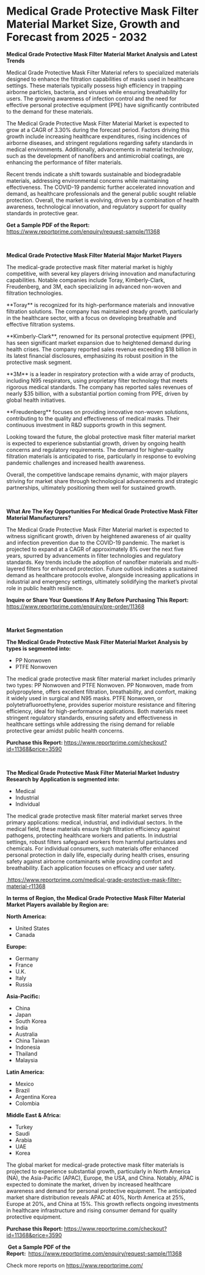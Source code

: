 <p><h1>Medical Grade Protective Mask Filter Material Market Size, Growth and Forecast from 2025 - 2032</h1></p><p><strong>Medical Grade Protective Mask Filter Material Market Analysis and Latest Trends</strong></p>
<p><p>Medical Grade Protective Mask Filter Material refers to specialized materials designed to enhance the filtration capabilities of masks used in healthcare settings. These materials typically possess high efficiency in trapping airborne particles, bacteria, and viruses while ensuring breathability for users. The growing awareness of infection control and the need for effective personal protective equipment (PPE) have significantly contributed to the demand for these materials.</p><p>The Medical Grade Protective Mask Filter Material Market is expected to grow at a CAGR of 3.30% during the forecast period. Factors driving this growth include increasing healthcare expenditures, rising incidences of airborne diseases, and stringent regulations regarding safety standards in medical environments. Additionally, advancements in material technology, such as the development of nanofibers and antimicrobial coatings, are enhancing the performance of filter materials.</p><p>Recent trends indicate a shift towards sustainable and biodegradable materials, addressing environmental concerns while maintaining effectiveness. The COVID-19 pandemic further accelerated innovation and demand, as healthcare professionals and the general public sought reliable protection. Overall, the market is evolving, driven by a combination of health awareness, technological innovation, and regulatory support for quality standards in protective gear.</p></p>
<p><strong>Get a Sample PDF of the Report:&nbsp;</strong> <a href="https://www.reportprime.com/enquiry/request-sample/11368?utm_campaign=2758&utm_medium=2&utm_source=Github&utm_content=ia&utm_term=20032025&utm_id=medical-grade-protective-mask-filter-material">https://www.reportprime.com/enquiry/request-sample/11368</a></p>
<p>&nbsp;</p>
<p><strong>Medical Grade Protective Mask Filter Material Major Market Players</strong></p>
<p><p>The medical-grade protective mask filter material market is highly competitive, with several key players driving innovation and manufacturing capabilities. Notable companies include Toray, Kimberly-Clark, Freudenberg, and 3M, each specializing in advanced non-woven and filtration technologies.</p><p>**Toray** is recognized for its high-performance materials and innovative filtration solutions. The company has maintained steady growth, particularly in the healthcare sector, with a focus on developing breathable and effective filtration systems. </p><p>**Kimberly-Clark**, renowned for its personal protective equipment (PPE), has seen significant market expansion due to heightened demand during health crises. The company reported sales revenue exceeding $18 billion in its latest financial disclosures, emphasizing its robust position in the protective mask segment.</p><p>**3M** is a leader in respiratory protection with a wide array of products, including N95 respirators, using proprietary filter technology that meets rigorous medical standards. The company has reported sales revenues of nearly $35 billion, with a substantial portion coming from PPE, driven by global health initiatives.</p><p>**Freudenberg** focuses on providing innovative non-woven solutions, contributing to the quality and effectiveness of medical masks. Their continuous investment in R&D supports growth in this segment.</p><p>Looking toward the future, the global protective mask filter material market is expected to experience substantial growth, driven by ongoing health concerns and regulatory requirements. The demand for higher-quality filtration materials is anticipated to rise, particularly in response to evolving pandemic challenges and increased health awareness.</p><p>Overall, the competitive landscape remains dynamic, with major players striving for market share through technological advancements and strategic partnerships, ultimately positioning them well for sustained growth.</p></p>
<p>&nbsp;</p>
<p><strong>What Are The Key Opportunities For Medical Grade Protective Mask Filter Material Manufacturers?</strong></p>
<p><p>The Medical Grade Protective Mask Filter Material market is expected to witness significant growth, driven by heightened awareness of air quality and infection prevention due to the COVID-19 pandemic. The market is projected to expand at a CAGR of approximately 8% over the next five years, spurred by advancements in filter technologies and regulatory standards. Key trends include the adoption of nanofiber materials and multi-layered filters for enhanced protection. Future outlook indicates a sustained demand as healthcare protocols evolve, alongside increasing applications in industrial and emergency settings, ultimately solidifying the market’s pivotal role in public health resilience.</p></p>
<p><strong>Inquire or Share Your Questions If Any Before Purchasing This Report:</strong> <a href="https://www.reportprime.com/enquiry/pre-order/11368?utm_campaign=2758&utm_medium=2&utm_source=Github&utm_content=ia&utm_term=20032025&utm_id=medical-grade-protective-mask-filter-material">https://www.reportprime.com/enquiry/pre-order/11368</a></p>
<p>&nbsp;</p>
<p><strong>Market Segmentation</strong></p>
<p><strong>The Medical Grade Protective Mask Filter Material Market Analysis by types is segmented into:</strong></p>
<p><ul><li>PP Nonwoven</li><li>PTFE Nonwoven</li></ul></p>
<p><p>The medical grade protective mask filter material market includes primarily two types: PP Nonwoven and PTFE Nonwoven. PP Nonwoven, made from polypropylene, offers excellent filtration, breathability, and comfort, making it widely used in surgical and N95 masks. PTFE Nonwoven, or polytetrafluoroethylene, provides superior moisture resistance and filtering efficiency, ideal for high-performance applications. Both materials meet stringent regulatory standards, ensuring safety and effectiveness in healthcare settings while addressing the rising demand for reliable protective gear amidst public health concerns.</p></p>
<p><strong>Purchase this Report:&nbsp;</strong><a href="https://www.reportprime.com/checkout?id=11368&price=3590&utm_campaign=2758&utm_medium=2&utm_source=Github&utm_content=ia&utm_term=20032025&utm_id=medical-grade-protective-mask-filter-material">https://www.reportprime.com/checkout?id=11368&price=3590</a></p>
<p>&nbsp;</p>
<p><strong>The Medical Grade Protective Mask Filter Material Market Industry Research by Application is segmented into:</strong></p>
<p><ul><li>Medical</li><li>Industrial</li><li>Individual</li></ul></p>
<p><p>The medical grade protective mask filter material market serves three primary applications: medical, industrial, and individual sectors. In the medical field, these materials ensure high filtration efficiency against pathogens, protecting healthcare workers and patients. In industrial settings, robust filters safeguard workers from harmful particulates and chemicals. For individual consumers, such materials offer enhanced personal protection in daily life, especially during health crises, ensuring safety against airborne contaminants while providing comfort and breathability. Each application focuses on efficacy and user safety.</p></p>
<p><a href="https://www.reportprime.com/medical-grade-protective-mask-filter-material-r11368?utm_campaign=2758&utm_medium=2&utm_source=Github&utm_content=ia&utm_term=20032025&utm_id=medical-grade-protective-mask-filter-material">&nbsp;https://www.reportprime.com/medical-grade-protective-mask-filter-material-r11368</a></p>
<p><strong>In terms of Region, the Medical Grade Protective Mask Filter Material Market Players available by Region are:</strong></p>
<p>
    <p> <strong> North America: </strong>
        <ul>
            <li>United States</li>
            <li>Canada</li>
        </ul>
        </p> 
    <p> <strong> Europe: </strong>
        <ul>
            <li>Germany</li>
            <li>France</li>
            <li>U.K.</li>
            <li>Italy</li>
            <li>Russia</li>
        </ul>
        </p> 
    <p> <strong> Asia-Pacific: </strong>
        <ul>
            <li>China</li>
            <li>Japan</li>
            <li>South Korea</li>
            <li>India</li>
            <li>Australia</li>
            <li>China Taiwan</li>
            <li>Indonesia</li>
            <li>Thailand</li>
            <li>Malaysia</li>
        </ul>
        </p> 
    <p> <strong> Latin America: </strong>
        <ul>
            <li>Mexico</li>
            <li>Brazil</li>
            <li>Argentina Korea</li>
            <li>Colombia</li>
        </ul>
        </p> 
    <p> <strong> Middle East & Africa: </strong>
        <ul>
            <li>Turkey</li>
            <li>Saudi</li>
            <li>Arabia</li>
            <li>UAE</li>
            <li>Korea</li>
        </ul>
    </p>
    </p>
<p><p>The global market for medical-grade protective mask filter materials is projected to experience substantial growth, particularly in North America (NA), the Asia-Pacific (APAC), Europe, the USA, and China. Notably, APAC is expected to dominate the market, driven by increased healthcare awareness and demand for personal protective equipment. The anticipated market share distribution reveals APAC at 40%, North America at 25%, Europe at 20%, and China at 15%. This growth reflects ongoing investments in healthcare infrastructure and rising consumer demand for quality protective equipment.</p></p>
<p><strong>Purchase this Report: </strong><a href="https://www.reportprime.com/checkout?id=11368&price=3590&utm_campaign=2758&utm_medium=2&utm_source=Github&utm_content=ia&utm_term=20032025&utm_id=medical-grade-protective-mask-filter-material">https://www.reportprime.com/checkout?id=11368&price=3590</a></p>
<p>&nbsp;<strong>Get a Sample PDF of the Report:&nbsp;&nbsp;</strong><a href="https://www.reportprime.com/enquiry/request-sample/11368?utm_campaign=2758&utm_medium=2&utm_source=Github&utm_content=ia&utm_term=20032025&utm_id=medical-grade-protective-mask-filter-material">https://www.reportprime.com/enquiry/request-sample/11368</a></p>
<p><strong></strong></p>
<p>Check more reports on <a href="https://www.reportprime.com/?utm_campaign=2758&utm_medium=2&utm_source=Github&utm_content=ia&utm_term=20032025&utm_id=medical-grade-protective-mask-filter-material">https://www.reportprime.com/</a></p>